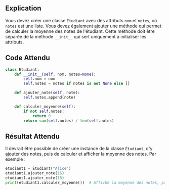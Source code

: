 ## Explication

Vous devez créer une classe `Étudiant` avec des attributs `nom` et `notes`, où `notes` est une liste. Vous devez également ajouter une méthode qui permet de calculer la moyenne des notes de l'étudiant. Cette méthode doit être séparée de la méthode `__init__` qui sert uniquement à initialiser les attributs.

## Code Attendu

```python
class Étudiant:
    def __init__(self, nom, notes=None):
        self.nom = nom
        self.notes = notes if notes is not None else []

    def ajouter_note(self, note):
        self.notes.append(note)

    def calculer_moyenne(self):
        if not self.notes:
            return 0
        return sum(self.notes) / len(self.notes)
```

## Résultat Attendu

Il devrait être possible de créer une instance de la classe `Étudiant`, d'y ajouter des notes, puis de calculer et afficher la moyenne des notes. Par exemple :

```python
etudiant1 = Étudiant("Alice")
etudiant1.ajouter_note(16)
etudiant1.ajouter_note(18)
print(etudiant1.calculer_moyenne())  # Affiche la moyenne des notes, par exemple: 17
```
